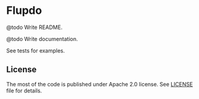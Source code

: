 Flupdo
=======

@todo Write README.

@todo Write documentation.

See tests for examples.


License
-------

The most of the code is published under Apache 2.0 license. See [LICENSE](doc/license.md) file for details.


